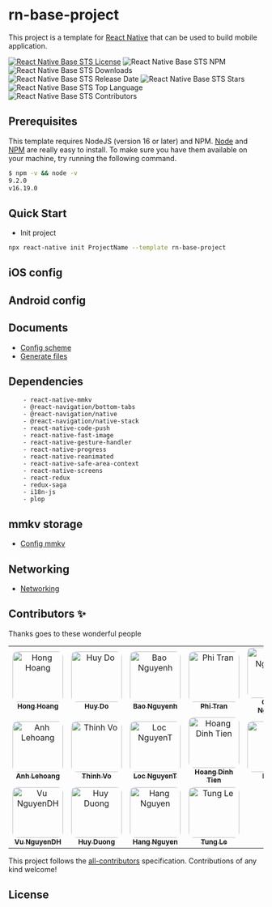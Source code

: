# rn-base-project

This project is a template for [React Native](https://reactnative.dev/) that can be used to build mobile application.

[![React Native Base STS License](https://img.shields.io/github/license/saigon-technology/rn-base-project)](https://choosealicense.com/licenses/mit/)
![React Native Base STS NPM](https://img.shields.io/npm/v/rn-base-project)
![React Native Base STS Downloads](https://img.shields.io/github/downloads/saigon-technology/rn-base-project/total)
![React Native Base STS Release Date](https://img.shields.io/github/release-date/saigon-technology/rn-base-project)
![React Native Base STS Stars](https://img.shields.io/github/stars/saigon-technology/rn-base-project)
![React Native Base STS Top Language](https://img.shields.io/github/languages/top/saigon-technology/rn-base-project)
![React Native Base STS Contributors](https://img.shields.io/github/contributors/saigon-technology/rn-base-project)

## Prerequisites
This template requires NodeJS (version 16 or later) and NPM.
[Node](http://nodejs.org/) and [NPM](https://npmjs.org/) are really easy to install.
To make sure you have them available on your machine,
try running the following command.

```sh
$ npm -v && node -v
9.2.0
v16.19.0
```

## Quick Start

- Init project

```bash
npx react-native init ProjectName --template rn-base-project
```

## iOS config

## Android config

## Documents

- [Config scheme](docs/config-scheme.md)
- [Generate files](docs/generate-files.md)

## Dependencies
```text
    - react-native-mmkv
    - @react-navigation/bottom-tabs
    - @react-navigation/native
    - @react-navigation/native-stack
    - react-native-code-push
    - react-native-fast-image
    - react-native-gesture-handler
    - react-native-progress
    - react-native-reanimated
    - react-native-safe-area-context
    - react-native-screens
    - react-redux
    - redux-saga
    - i18n-js
    - plop
```

## mmkv storage
- [Config mmkv](/docs/mmkv.md)
## Networking
- [Networking](/docs/networking.md)
## Contributors ✨
Thanks goes to these wonderful people
<table>
  <tr>
    <td align="center"><a href="https://github.com/honghoangsts/"><img src="https://avatars.githubusercontent.com/u/63329049?v=4" width="100px;" alt="Hong Hoang" style="border-radius: 10%;"/><br /><sub><b>Hong Hoang</b></sub></a><br /></td>
    <td align="center"><a href="https://github.com/huydosgtech/"><img src="https://avatars.githubusercontent.com/u/105196859?v=4" width="100px;" alt="Huy Do" style="border-radius: 10%;"/><br /><sub><b>Huy Do</b></sub></a><br /></td>
    <td align="center"><a href="https://github.com/baonguyenhsts/"><img src="https://avatars.githubusercontent.com/u/62632321?v=4" width="100px;" alt="Bao Nguyenh" style="border-radius: 10%;"/><br /><sub><b>Bao Nguyenh</b></sub></a><br /></td>
    <td align="center"><a href="https://github.com/TranQuangPhi/"><img src="https://avatars.githubusercontent.com/u/105619840?v=4" width="100px;" alt="Phi Tran" style="border-radius: 10%;"/><br /><sub><b>Phi Tran</b></sub></a><br /></td>
    <td align="center"><a href="https://github.com/nghoangchung/"><img src="https://avatars.githubusercontent.com/u/39869268?v=4" width="100px;" alt="Chung Nguyenh" style="border-radius: 10%;"/><br /><sub><b>Chung Nguyenh</b></sub></a><br /></td>
  </tr>
  <tr>
    <td align="center"><a href="https://github.com/anhle10051996/"><img src="https://avatars.githubusercontent.com/u/88309815?v=4" width="100px;" alt="Anh Lehoang" style="border-radius: 10%;"/><br /><sub><b>Anh Lehoang</b></sub></a><br /></td>
    <td align="center"><a href="https://github.com/ThinhKimVo/"><img src="https://avatars.githubusercontent.com/u/104345392?v=4" width="100px;" alt="Thinh Vo" style="border-radius: 10%;"/><br /><sub><b>Thinh Vo</b></sub></a><br /></td>
    <td align="center"><a href="https://github.com/loc-nguyenthien/"><img src="https://avatars.githubusercontent.com/u/114563576?v=4" width="100px;" alt="Loc NguyenT" style="border-radius: 10%;"/><br /><sub><b>Loc NguyenT</b></sub></a><br /></td>
    <td align="center"><a href="https://github.com/hoangSTS/"><img src="https://avatars.githubusercontent.com/u/117052298?v=4" width="100px;" alt="Hoang Dinh Tien" style="border-radius: 10%;"/><br /><sub><b>Hoang Dinh Tien</b></sub></a><br /></td>
    <td align="center"><a href="https://github.com/loido/"><img src="https://avatars.githubusercontent.com/u/117077260?v=4" width="100px;" alt="Loi Do" style="border-radius: 10%;"/><br /><sub><b>Loi Do</b></sub></a><br /></td>
  </tr>
  <tr>
    <td align="center"><a href="https://github.com/vunguyendhSTS/"><img src="https://avatars.githubusercontent.com/u/117509324?v=4" width="100px;" alt="Vu NguyenDH" style="border-radius: 10%;"/><br /><sub><b>Vu NguyenDH</b></sub></a><br /></td>
    <td align="center"><a href="https://github.com/ngochuyduong/"><img src="https://avatars.githubusercontent.com/u/124558477?v=4" width="100px;" alt="Huy Duong" style="border-radius: 10%;"/><br /><sub><b>Huy Duong</b></sub></a><br /></td>
    <td align="center"><a href="https://github.com/hangnguyensaigontech/"><img src="https://avatars.githubusercontent.com/u/124117862?v=4" width="100px;" alt="Hang Nguyen" style="border-radius: 10%;"/><br /><sub><b>Hang Nguyen</b></sub></a><br /></td>
    <td align="center"><a href="https://github.com/tuledu/"><img src="https://avatars.githubusercontent.com/u/111717882?v=4" width="100px;" alt="Tung Le" style="border-radius: 10%;"/><br /><sub><b>Tung Le</b></sub></a><br /></td>
  </tr>
</table>

This project follows the [all-contributors](https://github.com/all-contributors/all-contributors) specification. Contributions of any kind welcome!


## License
